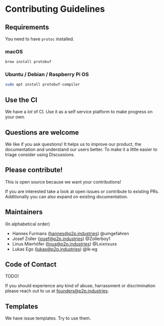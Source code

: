 # Contributing Guidelines

## Requirements

You need to have `protoc` installed.

### macOS

```bash
brew install protobuf
```

### Ubuntu / Debian / Raspberry Pi OS

```bash
sudo apt install protobuf-compiler
```


## Use the CI

We have a *lot* of CI. Use it as a self service platform to make progress on your own.

## Questions are welcome

We like if you ask questions! It helps us to improve our product, the documentation and understand our users better. To make it a little easier to triage consider using Discussions.

## Please contribute!

This is open source because we want your contributions!

If you are interested take a look at open issues or contribute to existing PRs. Additionally you can also expand on existing documentation.

## Maintainers

(In alphabetical order)

- Hannes Furmans (hannes@p2p.industries) @umgefahren
- Josef Zoller (josef@p2p.industries) @Zollerboy1
- Linus Mierhöfer (linus@p2p.industries) @Lxixnxuxs
- Lukas Ego (lukas@p2p.industries) @lk-eg

## Code of Contact

TODO!

If you should experience any kind of abuse, harrassment or discrimination please reach out to us at founders@p2p.industries.

## Templates

We have issue templates. Try to use them. 
